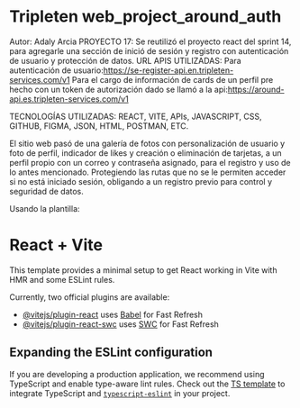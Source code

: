 # Tripleten web_project_around_auth

Autor: Adaly Arcia
PROYECTO 17: Se reutilizó el proyecto react del sprint 14, para agregarle una sección de inició de sesión y registro con autenticación de usuario y protección de datos.
URL APIS UTILIZADAS:
Para autenticación de usuario:https://se-register-api.en.tripleten-services.com/v1
Para el cargo de información de cards de un perfil pre hecho con un token de autorización dado se llamó a la api:https://around-api.es.tripleten-services.com/v1

TECNOLOGÍAS UTILIZADAS: REACT, VITE, APIs, JAVASCRIPT, CSS, GITHUB, FIGMA, JSON, HTML, POSTMAN, ETC.

El sitio web pasó de una galería de fotos con personalización de usuario y foto de perfil, indicador de likes y creación o eliminación de tarjetas, a un perfil propio con un correo y contraseña asignado, para el registro y uso de lo antes mencionado.
Protegiendo las rutas que no se le permiten acceder si no está iniciado sesión, obligando a un registro previo para control y seguridad de datos.

Usando la plantilla:

# React + Vite

This template provides a minimal setup to get React working in Vite with HMR and some ESLint rules.

Currently, two official plugins are available:

- [@vitejs/plugin-react](https://github.com/vitejs/vite-plugin-react/blob/main/packages/plugin-react/README.md) uses [Babel](https://babeljs.io/) for Fast Refresh
- [@vitejs/plugin-react-swc](https://github.com/vitejs/vite-plugin-react-swc) uses [SWC](https://swc.rs/) for Fast Refresh

## Expanding the ESLint configuration

If you are developing a production application, we recommend using TypeScript and enable type-aware lint rules. Check out the [TS template](https://github.com/vitejs/vite/tree/main/packages/create-vite/template-react-ts) to integrate TypeScript and [`typescript-eslint`](https://typescript-eslint.io) in your project.
